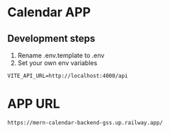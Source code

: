 # Calendar APP

## Development steps

1. Rename .env.template to .env
2. Set your own env variables

```
VITE_API_URL=http://localhost:4000/api
```

# APP URL

```
https://mern-calendar-backend-gss.up.railway.app/
```